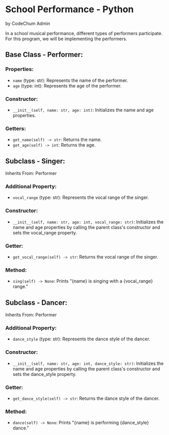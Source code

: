 # School Performance - Python
by CodeChum Admin

In a school musical performance, different types of performers participate. For this program, we will be implementing the performers.

## Base Class - Performer:

### Properties:
- `name` (type: str): Represents the name of the performer.
- `age` (type: int): Represents the age of the performer.

### Constructor:
- `__init__(self, name: str, age: int)`: Initializes the name and age properties.

### Getters:
- `get_name(self) -> str`: Returns the name.
- `get_age(self) -> int`: Returns the age.

## Subclass - Singer:

Inherits From: Performer

### Additional Property:
- `vocal_range` (type: str): Represents the vocal range of the singer.

### Constructor:
- `__init__(self, name: str, age: int, vocal_range: str)`: Initializes the name and age properties by calling the parent class's constructor and sets the vocal_range property.

### Getter:
- `get_vocal_range(self) -> str`: Returns the vocal range of the singer.

### Method:
- `sing(self) -> None`: Prints "{name} is singing with a {vocal_range} range."

## Subclass - Dancer:

Inherits From: Performer

### Additional Property:
- `dance_style` (type: str): Represents the dance style of the dancer.

### Constructor:
- `__init__(self, name: str, age: int, dance_style: str)`: Initializes the name and age properties by calling the parent class's constructor and sets the dance_style property.

### Getter:
- `get_dance_style(self) -> str`: Returns the dance style of the dancer.

### Method:
- `dance(self) -> None`: Prints "{name} is performing {dance_style} dance."